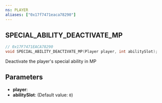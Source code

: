 ```yaml
---
ns: PLAYER
aliases: ["0x17f7471eaca78290"]
---
```

## SPECIAL_ABILITY_DEACTIVATE_MP

```c
// 0x17F7471EACA78290
void SPECIAL_ABILITY_DEACTIVATE_MP(Player player, int abilitySlot);
```

Deactivate the player's special ability in MP


## Parameters
* **player**: 
* **abilitySlot**: (Default value: `0`)
